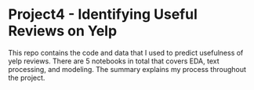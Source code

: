 # Project4 - Identifying Useful Reviews on Yelp

This repo contains the code and data that I used to predict usefulness of yelp reviews. There are 5 notebooks in total that covers EDA, text processing, and modeling. The summary explains my process throughout the project.
